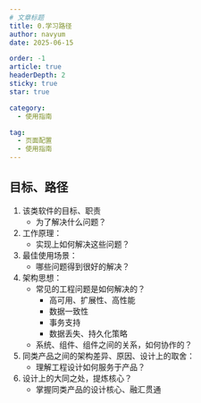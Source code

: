 ```yaml
---
# 文章标题
title: 0.学习路径
author: navyum
date: 2025-06-15

order: -1
article: true
headerDepth: 2
sticky: true
star: true

category:
  - 使用指南

tag:
  - 页面配置
  - 使用指南
---
```


## 目标、路径
1. 该类软件的目标、职责
    * 为了解决什么问题？
2. 工作原理：
    * 实现上如何解决这些问题？
3. 最佳使用场景：
    * 哪些问题得到很好的解决？
4. 架构思想：
    * 常见的工程问题是如何解决的？
        * 高可用、扩展性、高性能
        * 数据一致性
        * 事务支持
        * 数据丢失、持久化策略
    * 系统、组件、组件之间的关系，如何协作的？
5. 同类产品之间的架构差异、原因、设计上的取舍：
    * 理解工程设计如何服务于产品？
6. 设计上的大同之处，提炼核心？ 
    * 掌握同类产品的设计核心、融汇贯通
